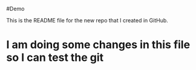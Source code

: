#Demo

This is the README file for the new repo that I created in GitHub. 

# I am doing some changes in this file so I can test the git